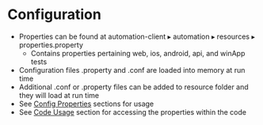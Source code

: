 # Configuration

* Properties can be found at ⁨automation-client⁩ ▸ ⁨automation⁩ ▸ ⁨resources⁩ ▸ properties.property
  * Contains properties pertaining web, ios, android, api, and winApp tests
* Configuration files .property and .conf are loaded into memory at run time
* Additional .conf or .property files can be added to resource folder and they will load at run time
* See [Config Properties](https://docs.autonomx.io/configuration/config-properties) sections for usage
* See [Code Usage](https://docs.autonomx.io/configuration/code-usage) section for accessing the properties within the code

